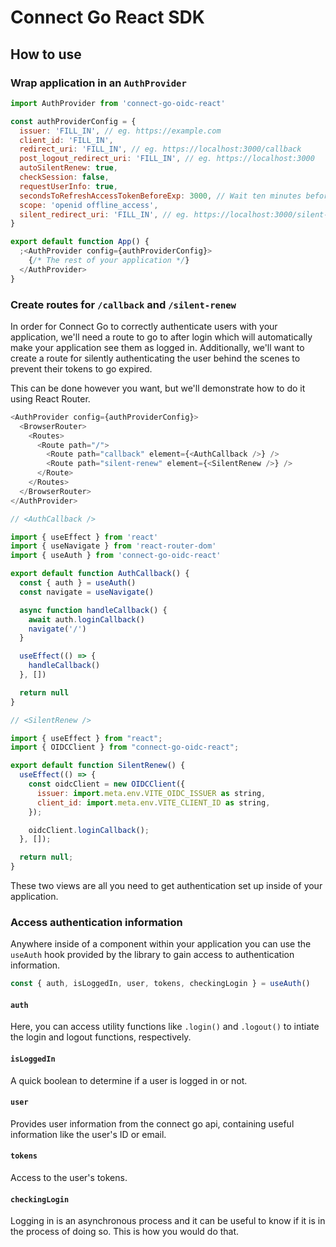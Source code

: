 # Connect Go React SDK

## How to use

### Wrap application in an `AuthProvider`

```js
import AuthProvider from 'connect-go-oidc-react'

const authProviderConfig = {
  issuer: 'FILL_IN', // eg. https://example.com
  client_id: 'FILL_IN',
  redirect_uri: 'FILL_IN', // eg. https://localhost:3000/callback
  post_logout_redirect_uri: 'FILL_IN', // eg. https://localhost:3000
  autoSilentRenew: true,
  checkSession: false,
  requestUserInfo: true,
  secondsToRefreshAccessTokenBeforeExp: 3000, // Wait ten minutes before refreshing
  scope: 'openid offline_access',
  silent_redirect_uri: 'FILL_IN', // eg. https://localhost:3000/silent-renew
}

export default function App() {
  ;<AuthProvider config={authProviderConfig}>
    {/* The rest of your application */}
  </AuthProvider>
}
```

### Create routes for `/callback` and `/silent-renew`

In order for Connect Go to correctly authenticate users with your application,
we'll need a route to go to after login which will automatically make your application see them as logged in.
Additionally, we'll want to create a route for silently authenticating the user behind the scenes to prevent their tokens to go expired.

This can be done however you want, but we'll demonstrate how to do it using React Router.

```js
<AuthProvider config={authProviderConfig}>
  <BrowserRouter>
    <Routes>
      <Route path="/">
        <Route path="callback" element={<AuthCallback />} />
        <Route path="silent-renew" element={<SilentRenew />} />
      </Route>
    </Routes>
  </BrowserRouter>
</AuthProvider>
```

```js
// <AuthCallback />

import { useEffect } from 'react'
import { useNavigate } from 'react-router-dom'
import { useAuth } from 'connect-go-oidc-react'

export default function AuthCallback() {
  const { auth } = useAuth()
  const navigate = useNavigate()

  async function handleCallback() {
    await auth.loginCallback()
    navigate('/')
  }

  useEffect(() => {
    handleCallback()
  }, [])

  return null
}
```

```js
// <SilentRenew />

import { useEffect } from "react";
import { OIDCClient } from "connect-go-oidc-react";

export default function SilentRenew() {
  useEffect(() => {
    const oidcClient = new OIDCClient({
      issuer: import.meta.env.VITE_OIDC_ISSUER as string,
      client_id: import.meta.env.VITE_CLIENT_ID as string,
    });

    oidcClient.loginCallback();
  }, []);

  return null;
}
```

These two views are all you need to get authentication set up inside of your application.

### Access authentication information

Anywhere inside of a component within your application you can use the `useAuth` hook provided by the library to gain access to authentication information.

```js
const { auth, isLoggedIn, user, tokens, checkingLogin } = useAuth()
```

#### `auth`

Here, you can access utility functions like `.login()` and `.logout()` to intiate the login and logout functions, respectively.

#### `isLoggedIn`

A quick boolean to determine if a user is logged in or not.

#### `user`

Provides user information from the connect go api, containing useful information like the user's ID or email.

#### `tokens`

Access to the user's tokens.

#### `checkingLogin`

Logging in is an asynchronous process and it can be useful to know if it is in the process of doing so. This is how you would do that.
